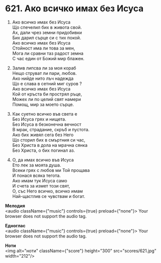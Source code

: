 # 621. Ако всичко имах без Исуса  

1. Ако всичко имах без Исуса  
Що спечелил бих в живота свой.  
Ах, дали чрез земни придобивки  
Бих дарил сърце си с тих покой.  
Ако всичко имах без Исуса  
Стойност има ли това за мен,  
Мога ли сравни таз радост земна  
С час един от Божий мир блажен.  

2. Залив липсва ли за моя кораб  
Нещо струват ли пари, любов.  
Ако нийде нито лъч надежда  
Що е слава в сетний миг суров ?  
Ако всичко имах без Исуса  
Кой от кръста би прострял ръце,  
Можех ли по целий свят намери  
Помощ, мир за моето сърце.  

3. Как суетно всичко във света е  
Без Исуса грях и нищета.  
Без Исуса в безконечна вечност  
В мрак, страдание, скръб и пустота.  
Ако бих живял сега без Него  
Що сторил бих в смъртния си час,  
Без Христа в дола на мрачна сянка  
Без Христа, о бих погинал аз.  

4. О, да имах всичко във Исуса  
Ето лек за моята душа.  
Всеки грях с любов ми Той прощава  
И понася всяка тегота.  
Ако имам тук Исуса само  
И счета за измет този свят,  
О, със Него всичко, всичко имам  
Най-щастлив се чувствам и богат.  

__Мелодия__  
<audio className={"music"} controls={true} preload={"none"}><source src="mp3/621.mp3" type="audio/mpeg"/>
Your browser does not support the audio tag.
</audio>  

__Едноглас__  
<audio className={"music"} controls={true} preload={"none"}><source src="transp/621.mp3" type="audio/mpeg"/>
Your browser does not support the audio tag.
</audio>  

__Ноти__  
<img alt="ноти" className={"score"} height="300" src="scores/621.jpg" width="212"/>
